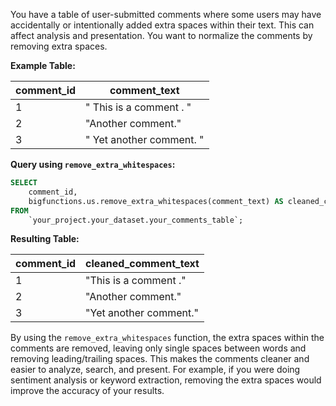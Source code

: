 You have a table of user-submitted comments where some users may have accidentally or intentionally added extra spaces within their text. This can affect analysis and presentation.  You want to normalize the comments by removing extra spaces.

**Example Table:**

| comment_id | comment_text                       |
|------------|------------------------------------|
| 1          | "  This is   a  comment  .   "      |
| 2          | "Another    comment."              |
| 3          | "  Yet another       comment.  " |


**Query using `remove_extra_whitespaces`:**

```sql
SELECT
    comment_id,
    bigfunctions.us.remove_extra_whitespaces(comment_text) AS cleaned_comment_text
FROM
    `your_project.your_dataset.your_comments_table`;
```

**Resulting Table:**

| comment_id | cleaned_comment_text     |
|------------|--------------------------|
| 1          | "This is a comment ."    |
| 2          | "Another comment."        |
| 3          | "Yet another comment." |



By using the `remove_extra_whitespaces` function, the extra spaces within the comments are removed, leaving only single spaces between words and removing leading/trailing spaces.  This makes the comments cleaner and easier to analyze, search, and present.  For example, if you were doing sentiment analysis or keyword extraction, removing the extra spaces would improve the accuracy of your results.
